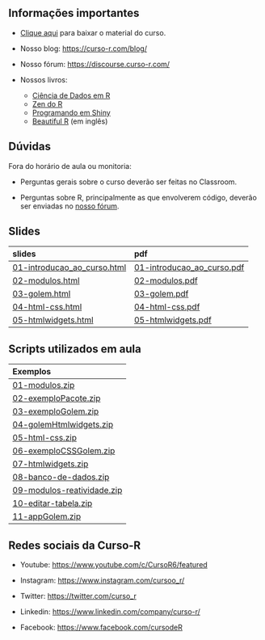 
<!-- README.md is generated from README.Rmd. Please edit that file -->

## Informações importantes

- [Clique
  aqui](https://github.com/curso-r/202306-dashboards-2/archive/refs/heads/main.zip)
  para baixar o material do curso.

- Nosso blog: <https://curso-r.com/blog/>

- Nosso fórum: <https://discourse.curso-r.com/>

- Nossos livros:

  - [Ciência de Dados em R](https://livro.curso-r.com/)
  - [Zen do R](https://curso-r.github.io/zen-do-r/)
  - [Programando em Shiny](https://programando-em-shiny.curso-r.com/)
  - [Beautiful R](https://curso-r.github.io/beautiful-r/) (em inglês)

## Dúvidas

Fora do horário de aula ou monitoria:

- Perguntas gerais sobre o curso deverão ser feitas no Classroom.

- Perguntas sobre R, principalmente as que envolverem código, deverão
  ser enviadas no [nosso fórum](https://discourse.curso-r.com/).

## Slides

| slides                                                                                                        | pdf                                                                                                         |
|:--------------------------------------------------------------------------------------------------------------|:------------------------------------------------------------------------------------------------------------|
| [01-introducao_ao_curso.html](https://curso-r.github.io/main-dashboards-2/slides/01-introducao_ao_curso.html) | [01-introducao_ao_curso.pdf](https://curso-r.github.io/main-dashboards-2/slides/01-introducao_ao_curso.pdf) |
| [02-modulos.html](https://curso-r.github.io/main-dashboards-2/slides/02-modulos.html)                         | [02-modulos.pdf](https://curso-r.github.io/main-dashboards-2/slides/02-modulos.pdf)                         |
| [03-golem.html](https://curso-r.github.io/main-dashboards-2/slides/03-golem.html)                             | [03-golem.pdf](https://curso-r.github.io/main-dashboards-2/slides/03-golem.pdf)                             |
| [04-html-css.html](https://curso-r.github.io/main-dashboards-2/slides/04-html-css.html)                       | [04-html-css.pdf](https://curso-r.github.io/main-dashboards-2/slides/04-html-css.pdf)                       |
| [05-htmlwidgets.html](https://curso-r.github.io/main-dashboards-2/slides/05-htmlwidgets.html)                 | [05-htmlwidgets.pdf](https://curso-r.github.io/main-dashboards-2/slides/05-htmlwidgets.pdf)                 |

## Scripts utilizados em aula

| Exemplos                                                                                                       |
|:---------------------------------------------------------------------------------------------------------------|
| [01-modulos.zip](https://curso-r.github.io/202306-dashboards-2/pratica/01-modulos.zip)                         |
| [02-exemploPacote.zip](https://curso-r.github.io/202306-dashboards-2/pratica/02-exemploPacote.zip)             |
| [03-exemploGolem.zip](https://curso-r.github.io/202306-dashboards-2/pratica/03-exemploGolem.zip)               |
| [04-golemHtmlwidgets.zip](https://curso-r.github.io/202306-dashboards-2/pratica/04-golemHtmlwidgets.zip)       |
| [05-html-css.zip](https://curso-r.github.io/202306-dashboards-2/pratica/05-html-css.zip)                       |
| [06-exemploCSSGolem.zip](https://curso-r.github.io/202306-dashboards-2/pratica/06-exemploCSSGolem.zip)         |
| [07-htmlwidgets.zip](https://curso-r.github.io/202306-dashboards-2/pratica/07-htmlwidgets.zip)                 |
| [08-banco-de-dados.zip](https://curso-r.github.io/202306-dashboards-2/pratica/08-banco-de-dados.zip)           |
| [09-modulos-reatividade.zip](https://curso-r.github.io/202306-dashboards-2/pratica/09-modulos-reatividade.zip) |
| [10-editar-tabela.zip](https://curso-r.github.io/202306-dashboards-2/pratica/10-editar-tabela.zip)             |
| [11-appGolem.zip](https://curso-r.github.io/202306-dashboards-2/pratica/11-appGolem.zip)                       |

## Redes sociais da Curso-R

- Youtube: <https://www.youtube.com/c/CursoR6/featured>

- Instagram: <https://www.instagram.com/cursoo_r/>

- Twitter: <https://twitter.com/curso_r>

- Linkedin: <https://www.linkedin.com/company/curso-r/>

- Facebook: <https://www.facebook.com/cursodeR>
